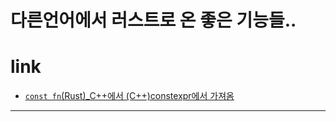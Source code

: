 # 다른언어에서 러스트로 온 좋은 기능들..

# link

- [`const fn`(Rust)_C++에서 (C++)constexpr에서 가져옴](./rust_const_fn.md)


<hr />
